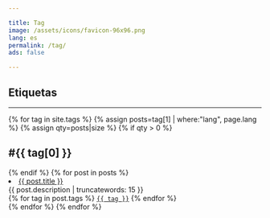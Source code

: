 ```yaml
---

title: Tag
image: /assets/icons/favicon-96x96.png
lang: es
permalink: /tag/
ads: false

---
```


## Etiquetas
---

{% for tag in site.tags %}
  {% assign posts=tag[1] | where:"lang", page.lang %}
  {% assign qty=posts|size %}
  {% if qty > 0 %}
  <h2 id="{{ tag[0] | slugify }}">#{{ tag[0] }}</h2>
  {% endif %}
  {% for post in posts %}
  <div>
    <li>
      <a href="{{ post.url }}">{{ post.title }}</a>
      <br>
      {{ post.description | truncatewords: 15 }}
    </li>
    {% for tag in post.tags %}
			<a class="tag" href="/tag/#{{ tag | slugify }}"><code>{{ tag }}</code></a>
		{% endfor %}
  </div>
  {% endfor %}
{% endfor %}
